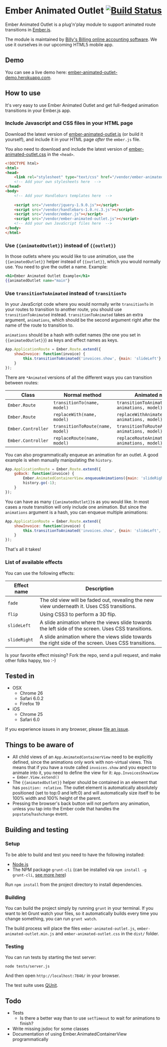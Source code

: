 # Ember Animated Outlet [![Build Status](https://travis-ci.org/billysbilling/ember-animated-outlet.png?branch=master)](https://travis-ci.org/billysbilling/ember-animated-outlet)

Ember Animated Outlet is a plug'n'play module to support animated route transitions in [Ember.js](http://emberjs.com/).

The module is maintained by [Billy's Billing online accounting software](http://billysbilling.com/). We use it ourselves
in our upcoming HTML5 mobile app.


## Demo

You can see a live demo here: [ember-animated-outlet-demo.herokuapp.com](http://ember-animated-outlet-demo.herokuapp.com/).


## How to use

It's very easy to use Ember Animated Outlet and get full-fledged animation transitions in your Ember.js app.

### Include Javascript and CSS files in your HTML page

Download the latest version of [ember-animated-outlet.js](http://ember-animated-outlet-demo.herokuapp.com/js/vendor/ember-animated-outlet.js)
(or build it yourself), and include it in your HTML page _after_ the `ember.js` file.

You also need to download and include the latest version of [ember-animated-outlet.css](http://ember-animated-outlet-demo.herokuapp.com/js/vendor/ember-animated-outlet.css)
in the `<head>`.

```html
<!DOCTYPE html>
<html>
<head>
    <link rel="stylesheet" type="text/css" href="/vendor/ember-animated-outlet.css"/>
    <!-- Add your own stylesheets here  -->
</head>
<body>
    <!-- Add your Handlebars templates here  -->
    
    <script src="/vendor/jquery-1.9.0.js"></script>
    <script src="/vendor/handlebars-1.0.rc.3.js"></script>
    <script src="/vendor/ember.js"></script>
    <script src="/vendor/ember-animated-outlet.js"></script>
    <!-- Add your own JavaScript files here  -->
</body>
</html>
```


### Use `{{animatedOutlet}}` instead of `{{outlet}}`

In those outlets where you would like to use animation, use the `{{animatedOutlet}}` helper instead of `{{outlet}}`, which
you would normally use. You need to give the outlet a name. Example:

```handlebars
<h1>Ember Animated Outlet Example</h1>
{{animatedOutlet name="main"}
```

### Use `transitionToAnimated` instead of `transitionTo`

In your JavaScript code where you would normally write `transitionTo` in your routes to transition to another route, you
should use `transitionToAnimated` instead. `transitionToAnimated` takes an extra argument, `animations`, which should be the second
argument right after the name of the route to transition to.

`animations` should be a hash with outlet names (the one you set in `{{animatedOutlet}}`) as keys and effect names as keys.

```javascript
App.ApplicationRoute = Ember.Route.extend({
    showInvoice: function(invoice) {
        this.transitionToAnimated('invoices.show', {main: 'slideLeft'}, invoice);
    }
});
```

There are `*Animated` versions of all the different ways you can transition between routes:

| Class | Normal method | Animated method |
| ----- | ------------- | --------------- |
| `Ember.Route` | `transitionTo(name, model)` | `transitionToAnimated(name, animations, model)` |
| `Ember.Route` | `replaceWith(name, model)` | `replaceWithAnimated(name, animations, model)` |
| `Ember.Controller` | `transitionToRoute(name, model)` | `transitionToRouteAnimated(name, animations, model)` |
| `Ember.Controller` | `replaceRoute(name, model)` | `replaceRouteAnimated(name, animations, model)` |

You can also programmatically enqueue an animation for an outlet. A good example is when manually manipulating the `history`.
 
```javascript
App.ApplicationRoute = Ember.Route.extend({
    goBack: function(invoice) {
        Ember.AnimatedContainerView.enqueueAnimations({main: 'slideRight'});
        history.go(-1);
    }
});
```

You can have as many `{{animatedOutlet}}`s as you would like. In most cases a route transition will only include one animation.
But since the `animations` argument is a hash, you can enqueue multiple animations:

```javascript
App.ApplicationRoute = Ember.Route.extend({
    showInvoice: function(invoice) {
        this.transitionToAnimated('invoices.show', {main: 'slideLeft', invoice: 'fade'}, invoice);
    }
});
```

That's all it takes!

### List of available effects

You can use the following effects:

| Effect name | Description |
| ----------- | ----------- | 
| `fade` | The old view will be faded out, revealing the new view underneath it. Uses CSS transitions. |
| `flip` | Using CSS3 to perform a 3D flip. |
| `slideLeft` | A slide animation where the views slide towards the left side of the screen. Uses CSS transitions. |
| `slideRight` | A slide animation where the views slide towards the right side of the screen. Uses CSS transitions. |

Is your favorite effect missing? Fork the repo, send a pull request, and make other folks happy, too :-)


## Tested in

- OSX
    - Chrome 26
    - Safari 6.0.2
    - Firefox 19
- iOS
    - Chrome 25
    - Safari 6.0

If you experience issues in any browser, please [file an issue](https://github.com/billysbilling/ember-animated-outlet/issues).

## Things to be aware of

- All child views of an `App.AnimatedContainerView` need to be explicitly defined, since the animations only work with non-virtual views.
  This means that if you have a route called `invoices.show` and you expect to animate into it, you need to define the view for it:
  `App.InvoicesShowView = Ember.View.extend()`
- The `{{animatedOutlet}}` helper should be contained in an element that has `position: relative`. The outlet element is
  automatically absolutely positioned (set to top:0 and left:0) and will automatically size itself to be 100% width and
  100% height of the parent.
- Pressing the browser's back button will not perform any animation, unless you tap into the Ember code that handles
  the `popstate`/`hashchange` event.


## Building and testing

### Setup

To be able to build and test you need to have the following installed:

- [Node.js](http://nodejs.org/)
- The NPM package `grunt-cli` (can be installed via `npm install -g grunt-cli`, [see more here](http://gruntjs.com/getting-started))

Run `npm install` from the project directory to install dependencies.

### Building

You can build the project simply by running `grunt` in your terminal. If you want to let Grunt watch your files, so it 
automatically builds every time you change something, you can run `grunt watch`.

The build process will place the files `ember-animated-outlet.js`, `ember-animated-outlet.min.js` and
`ember-animated-outlet.css` in the `dist/` folder.

### Testing

You can run tests by starting the test server:

```
node tests/server.js
```

And then open `http://localhost:7846/` in your browser.

The test suite uses [QUnit](http://qunitjs.com/).


## Todo

- Tests
    - Is there a better way than to use `setTimeout` to wait for animations to finish?
- Write missing jsdoc for some classes 
- Documentation of using Ember.AnimatedContainerView programmatically
